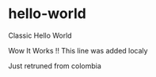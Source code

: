 # hello-world
Classic Hello World

Wow It Works !!
This line was added localy

Just retruned from colombia
